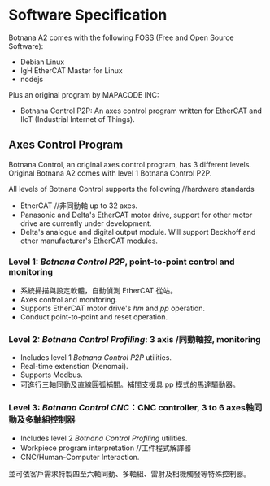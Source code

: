 # Software Specification

Botnana A2 comes with the following FOSS (Free and Open Source Software):

* Debian Linux
* IgH EtherCAT Master for Linux
* nodejs

Plus an original program by MAPACODE INC:

* Botnana Control P2P: An axes control program written for EtherCAT and IIoT (Industrial Internet of Things).

## Axes Control Program

Botnana Control, an original axes control program, has 3 different levels.
Original Botnana A2 comes with level 1 Botnana Control P2P.

All levels of Botnana Control supports the following //hardware standards

* EtherCAT //非同動軸 up to 32 axes.
* Panasonic and Delta's EtherCAT motor drive,
support for other motor drive are currently under development.
* Delta's analogue and digital output module. 
Will support Beckhoff and other manufacturer's EtherCAT modules.

### Level 1: _Botnana Control P2P_, point-to-point control and monitoring

* 系統掃描與設定軟體，自動偵測 EtherCAT 從站。
* Axes control and monitoring.
* Supports EtherCAT motor drive's _hm_ and _pp_ operation.
* Conduct point-to-point and reset operation.

### Level 2: _Botnana Control Profiling_: 3 axis /同動軸控, monitoring

* Includes level 1 _Botnana Control P2P_ utilities.
* Real-time extenstion (Xenomai).
* Supports Modbus.
* 可進行三軸同動及直線圓弧補間。補間支援具 pp 模式的馬達驅動器。

### Level 3: _Botnana Control CNC_：CNC controller, 3 to 6 axes軸同動及多軸組控制器

* Includes level 2 _Botnana Control Profiling_ utilities.
* Workpiece program interpretation //工件程式解譯器
* CNC/Human-Computer Interaction.

並可依客戶需求特製四至六軸同動、多軸組、雷射及相機觸發等特殊控制器。
